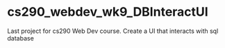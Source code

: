 # cs290_webdev_wk9_DBInteractUI
Last project for cs290 Web Dev course. Create a UI that interacts with sql database
